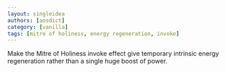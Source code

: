 ```yaml
---
layout: singleidea
authors: [aosdict]
category: [vanilla]
tags: [mitre of holiness, energy regeneration, invoke]
---
```

Make the Mitre of Holiness invoke effect give temporary intrinsic energy regeneration rather than a single huge boost of power.
